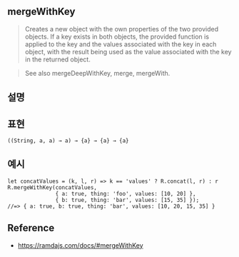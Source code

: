 ## mergeWithKey
> Creates a new object with the own properties of the two provided objects. If a key exists in both objects, the provided function is applied to the key and the values associated with the key in each object, with the result being used as the value associated with the key in the returned object.

> See also mergeDeepWithKey, merge, mergeWith.

## 설명

## 표현
```
((String, a, a) → a) → {a} → {a} → {a}
```

## 예시
```
let concatValues = (k, l, r) => k == 'values' ? R.concat(l, r) : r
R.mergeWithKey(concatValues,
               { a: true, thing: 'foo', values: [10, 20] },
               { b: true, thing: 'bar', values: [15, 35] });
//=> { a: true, b: true, thing: 'bar', values: [10, 20, 15, 35] }
```

## Reference
- https://ramdajs.com/docs/#mergeWithKey
